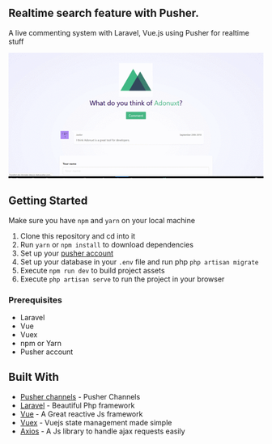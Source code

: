 ## Realtime search feature with Pusher.

A live commenting system with Laravel, Vue.js using Pusher for realtime stuff 

![application screenshot](public/images/live_comments_laravel_pusher.gif "A live commenting system with Laravel, Vue.js and Pusher")


## Getting Started
Make sure you have `npm` and `yarn` on your local machine

1.  Clone this repository and cd into it
2.  Run `yarn` or `npm install` to download dependencies
3.  Set up your [pusher account](https://dashboard.pusher.com/accounts/sign_up)
4.  Set up your database in your `.env` file and run php `php artisan migrate`
5.  Execute `npm run dev` to build project assets
6.  Execute `php artisan serve` to run the project in your browser

### Prerequisites

* Laravel
* Vue
* Vuex
* npm or Yarn
* Pusher account


## Built With

* [Pusher channels](https://pusher.com/channels) - Pusher Channels
* [Laravel](https://laravel.com.com/) - Beautiful Php framework
* [Vue](https://vuejs.org/) - A Great reactive Js framework
* [Vuex](https://vuex.vuejs.org/) - Vuejs state management made simple
* [Axios](https://vuejs.org/) - A Js library to handle ajax requests easily
